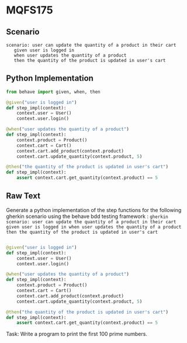 # MQFS175
## Scenario
```gherkin
scenario: user can update the quantity of a product in their cart 
   given user is logged in 
   when user updates the quantity of a product 
   then the quantity of the product is updated in user's cart
```


## Python Implementation
```python
from behave import given, when, then

@given("user is logged in")
def step_impl(context):
    context.user = User()
    context.user.login()

@when("user updates the quantity of a product")
def step_impl(context):
    context.product = Product()
    context.cart = Cart()
    context.cart.add_product(context.product)
    context.cart.update_quantity(context.product, 5)

@then("the quantity of the product is updated in user's cart")
def step_impl(context):
    assert context.cart.get_quantity(context.product) == 5
```


## Raw Text
Generate a python implementation of the step functions for the following gherkin scenario using the behave bdd testing framework : ```gherkin scenario: user can update the quantity of a product in their cart given user is logged in when user updates the quantity of a product then the quantity of the product is updated in user's cart ```



```python from behave import given, when, then

@given("user is logged in")
def step_impl(context):
    context.user = User()
    context.user.login()

@when("user updates the quantity of a product")
def step_impl(context):
    context.product = Product()
    context.cart = Cart()
    context.cart.add_product(context.product)
    context.cart.update_quantity(context.product, 5)

@then("the quantity of the product is updated in user's cart")
def step_impl(context):
    assert context.cart.get_quantity(context.product) == 5
```

Task: Write a program to print the first 100 prime numbers.
